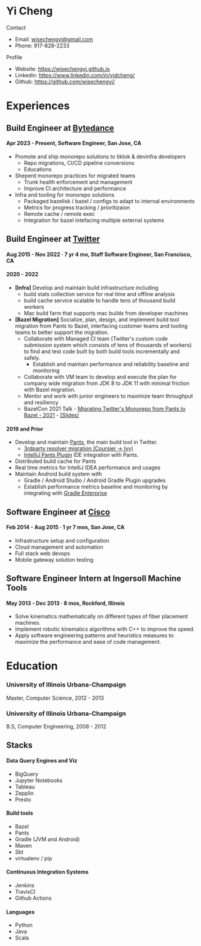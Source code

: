 # Yi Cheng

Contact

* Email: wisechengyi@gmail.com
* Phone: 917-828-2233

Profile

* Website: https://wisechengyi.github.io
* Linkedin: https://www.linkedin.com/in/yidcheng/
* Github: https://github.com/wisechengyi/

# Experiences

## Build Engineer at [Bytedance](https://www.bytedance.com)

#### Apr 2023 - Present, Software Engineer, San Jose, CA

* Promote and ship monorepo solutions to tiktok & devinfra developers
  * Repo migrations, CI/CD pipeline conversions
  * Educations
* Sheperd monorepo practices for migrated teams
  * Trunk health enforcement and management
  * Improve CI architecture and performance
* Infra and tooling for monorepo solutions
  * Packaged bazelisk / bazel / configs to adapt to internal environments
  * Metrics for progress tracking / prioritizaion
  * Remote cache / remote exec
  * Integration for bazel intefacing multiple external systems

## Build Engineer at [Twitter](https://twitter.com)

#### Aug 2015 - Nov 2022 · 7 yr 4 mo, Staff Software Engineer, San Francisco, CA

#### 2020 - 2022

* **[Infra]** Develop and maintain build infrastructure including
  * build stats collection service for real time and offline analysis
  * build cache service scalable to handle tens of thousand build workers
  * Mac build farm that supports mac builds from developer machines
* **[Bazel Migration]** Socialize, plan, design, and implement build tool migration from Pants to Bazel, interfacing customer teams and tooling teams to better support the migration.
  * Collaborate with Managed CI team (Twitter's custom code submission system which consists of tens of thousands of workers) to find and test code built by both build tools incrementally and safely.
    * Establish and maintain performance and reliability baseline and monitoring
  * Collaborate with VM team to develop and execute the plan for company wide migration from JDK 8 to JDK 11 with minimal friction with Bazel migration.
  * Mentor and work with junior engineers to maximize team throughput and resiliency
  * BazelCon 2021 Talk - [Migrating Twitter's Monorepo from Pants to Bazel - 2021](https://opensourcelive.withgoogle.com/events/bazelcon2021?talk=migrating-twitter) - [[Slides]](https://drive.google.com/file/d/1N3-aza4Ql-JECbdUeei_ZglQcohoa5Bl/view)

#### 2019 and Prior

* Develop and maintain [Pants](https://github.com/pantsbuild/pants), the main build tool in Twitter.
  * [3rdparty resolver migration (Coursier -> Ivy)](https://v1.pantsbuild.org/coursier_migration.html)
  * [IntelliJ Pants Plugin](https://github.com/pantsbuild/intellij-pants-plugin) IDE integration with Pants.
* Distributed build cache for Pants
* Real time metrics for IntelliJ IDEA performance and usages
* Maintain Android build system with
  * Gradle / Android Studio / Android Gradle Plugin upgrades
  * Establish performance metrics baseline and monitoring by integrating with [Gradle Enterprise](https://gradle.com/gradle-enterprise-solutions/build-scan-root-cause-analysis-data/)

## Software Engineer at [Cisco](https://cisco.com)

#### Feb 2014 - Aug 2015 · 1 yr 7 mos, San Jose, CA

* Infrastructure setup and configuration
* Cloud management and automation
* Full stack web devops
* Mobile gateway solution testing

## Software Engineer Intern at Ingersoll Machine Tools

#### May 2013 - Dec 2013 · 8 mos, Rockford, Illinois

* Solve kinematics mathematically on different types of fiber placement machines.
* Implement robotic kinematics algorithms with C++ to improve the speed.
* Apply software engineering patterns and heuristics measures to maximize the performance and ease of code management.

# Education

### University of Illinois Urbana-Champaign
Master, Computer Science, 2012 - 2013

### University of Illinois Urbana-Champaign
B.S, Computer Engineering, 2008 - 2012

Stacks
------
#### Data Query Engines and Viz
* BigQuery
* Jupyter Notebooks
* Tableau
* Zepplin
* Presto

#### Build tools
* Bazel
* Pants
* Gradle (JVM and Android)
* Maven
* Sbt
* virtualenv / pip

#### Continuous Integration Systems
* Jenkins
* TravisCI
* Github Actions

#### Languages
* Python
* Java
* Scala